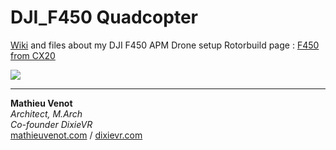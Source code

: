 # DJI_F450 Quadcopter
[Wiki](https://github.com/mathieuvenot/F450/wiki) and files about my DJI F450 APM Drone setup
Rotorbuild page : [F450 from CX20](http://rotorbuilds.com/build/973)

![](https://github.com/mathieuvenot/F450/blob/master/00_Pictures/F450HD.png?raw=true)

- - - - -
  **Mathieu Venot**  
  *Architect, M.Arch*  
  *Co-founder DixieVR*  
  [mathieuvenot.com](http://mathieuvenot.com) / [dixievr.com](http://dixievr.com)
